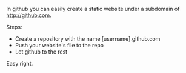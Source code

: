 In github you can easily create a static website under a subdomain of http://github.com. 

Steps:
- Create a repository with the name [username].github.com 
- Push your website's file to the repo 
- Let github to the rest 

Easy right.
